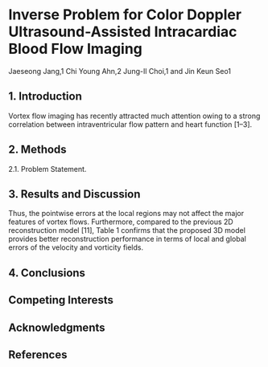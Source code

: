# Inverse Problem for Color Doppler Ultrasound-Assisted Intracardiac Blood Flow Imaging
Jaeseong Jang,1 Chi Young Ahn,2 Jung-Il Choi,1 and Jin Keun Seo1

## 1. Introduction
Vortex flow imaging has recently attracted much attention owing to a strong correlation between intraventricular flow pattern and heart function [1–3].

## 2. Methods
2.1. Problem Statement.

## 3. Results and Discussion
Thus, the pointwise errors at the local regions may not affect the major features of vortex flows. Furthermore, compared to the previous 2D reconstruction model [11], Table 1 confirms that the proposed 3D model provides better reconstruction performance in terms of local and global errors of the velocity and vorticity fields.

## 4. Conclusions

## Competing Interests

## Acknowledgments

## References

